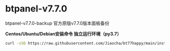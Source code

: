 # btpanel-v7.7.0
btpanel-v7.7.0-backup  官方原版v7.7.0版本面板备份

**Centos/Ubuntu/Debian安装命令 独立运行环境（py3.7）**

```Bash
curl -sSO https://raw.githubusercontent.com/Jiaocha/bt77happy/main/install/install_panel.sh && bash install_panel.sh
```

**<!--手动解锁宝塔所有付费插件为永不过期-->**
